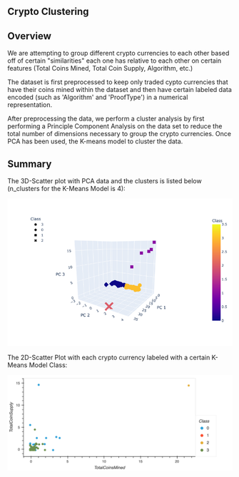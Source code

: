 ## Crypto Clustering

## Overview
We are attempting to group different crypto currencies to each other based off of certain "similarities" each one has relative to each other on certain features (Total Coins Mined, Total Coin Supply, Algorithm, etc.)

The dataset is first preprocessed to keep only traded cypto currencies that have their coins mined within the dataset and then have certain labeled data encoded (such as 'Algorithm' and 'ProofType') in a numerical representation.

After preprocessing the data, we perform a cluster analysis by first performing a Principle Component Analysis on the data set to reduce the total number of dimensions necessary to group the crypto currencies. Once PCA has been used, the K-means model to cluster the data.


## Summary
The 3D-Scatter plot with PCA data and the clusters is listed below (n_clusters for the K-Means Model is 4):

![3D-Scatter Plot](https://github.com/namin1993/Crypto_Currency_Clustering/blob/c687b4cfdf0a865a83aaa225e3216604fd5374f6/Resources/newplot.png)


The 2D-Scatter Plot with each crypto currency labeled with a certain K-Means Model Class:

![2D-Scatter Plot](https://github.com/namin1993/Crypto_Currency_Clustering/blob/c687b4cfdf0a865a83aaa225e3216604fd5374f6/Resources/bokeh_plot.png)
